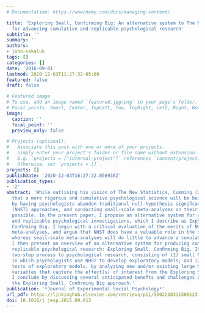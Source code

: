 ```yaml
---
# Documentation: https://wowchemy.com/docs/managing-content/

title: 'Exploring Small, Confirming Big: An alternative system to The New Statistics
  for advancing cumulative and replicable psychological research'
subtitle: ''
summary: ''
authors:
- john-sakaluk
tags: []
categories: []
date: '2016-09-01'
lastmod: 2020-12-03T11:27:32-05:00
featured: false
draft: false

# Featured image
# To use, add an image named `featured.jpg/png` to your page's folder.
# Focal points: Smart, Center, TopLeft, Top, TopRight, Left, Right, BottomLeft, Bottom, BottomRight.
image:
  caption: ''
  focal_point: ''
  preview_only: false

# Projects (optional).
#   Associate this post with one or more of your projects.
#   Simply enter your project's folder or file name without extension.
#   E.g. `projects = ["internal-project"]` references `content/project/deep-learning/index.md`.
#   Otherwise, set `projects = []`.
projects: []
publishDate: '2020-12-03T16:27:32.056936Z'
publication_types:
- '2'
abstract: 'While outlining his vision of The New Statistics, Cumming (2014) proposes
  that a more rigorous and cumulative psychological science will be built, in part,
  by having psychologists abandon traditional null-hypothesis signiﬁcance testing
  (NHST) approaches, and conducting small-scale meta-analyses on their data whenever
  possible. In the present paper, I propose an alternative system for conducting rigorous
  and replicable psychological investigations, which I describe as Exploring Small,
  Conﬁrming Big. I begin with a critical evaluation of the merits of NHST and small-scale
  meta-analyses, and argue that NHST does have a valuable role in the scientiﬁc process,
  whereas small-scale meta-analyses will do little to advance a cumulative science.
  I then present an overview of an alternative system for producing cumulative and
  replicable psychological research: Exploring Small, Conﬁrming Big. It involves a
  two-step process to psychological research, consisting of (1) small N investigation(s),
  in which psychologists use NHST to develop exploratory models; and (2) strong, conﬁrmatory
  tests of exploratory models, by analyzing new and/or existing large N datasets with
  variables that capture the effect(s) of interest from the Exploring Small stage.
  I conclude by discussing several anticipated beneﬁts and challenges of adopting
  the Exploring Small, Conﬁrming Big approach.'
publication: '*Journal of Experimental Social Psychology*'
url_pdf: https://linkinghub.elsevier.com/retrieve/pii/S0022103115001237
doi: 10.1016/j.jesp.2015.09.013
---
```

